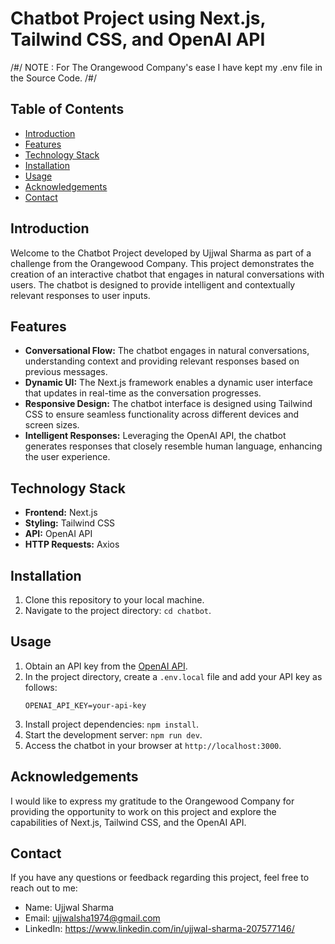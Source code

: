 # Chatbot Project using Next.js, Tailwind CSS, and OpenAI API

/#/ NOTE : For The Orangewood Company's ease I have kept my .env file in the Source Code. /#/


## Table of Contents

- [Introduction](#introduction)
- [Features](#features)
- [Technology Stack](#technology-stack)
- [Installation](#installation)
- [Usage](#usage)
- [Acknowledgements](#acknowledgements)
- [Contact](#contact)

## Introduction

Welcome to the Chatbot Project developed by Ujjwal Sharma as part of a challenge from the Orangewood Company. This project demonstrates the creation of an interactive chatbot that engages in natural conversations with users. The chatbot is designed to provide intelligent and contextually relevant responses to user inputs.

## Features

- **Conversational Flow:** The chatbot engages in natural conversations, understanding context and providing relevant responses based on previous messages.
- **Dynamic UI:** The Next.js framework enables a dynamic user interface that updates in real-time as the conversation progresses.
- **Responsive Design:** The chatbot interface is designed using Tailwind CSS to ensure seamless functionality across different devices and screen sizes.
- **Intelligent Responses:** Leveraging the OpenAI API, the chatbot generates responses that closely resemble human language, enhancing the user experience.

## Technology Stack

- **Frontend:** Next.js
- **Styling:** Tailwind CSS
- **API:** OpenAI API
- **HTTP Requests:** Axios

## Installation

1. Clone this repository to your local machine.
2. Navigate to the project directory: `cd chatbot`.

## Usage

1. Obtain an API key from the [OpenAI API](https://beta.openai.com/signup/).
2. In the project directory, create a `.env.local` file and add your API key as follows:
   ```
   OPENAI_API_KEY=your-api-key
   ```
3. Install project dependencies: `npm install`.
4. Start the development server: `npm run dev`.
5. Access the chatbot in your browser at `http://localhost:3000`.

## Acknowledgements

I would like to express my gratitude to the Orangewood Company for providing the opportunity to work on this project and explore the capabilities of Next.js, Tailwind CSS, and the OpenAI API.

## Contact

If you have any questions or feedback regarding this project, feel free to reach out to me:

- Name: Ujjwal Sharma
- Email: ujjwalsha1974@gmail.com
- LinkedIn: https://www.linkedin.com/in/ujjwal-sharma-207577146/
